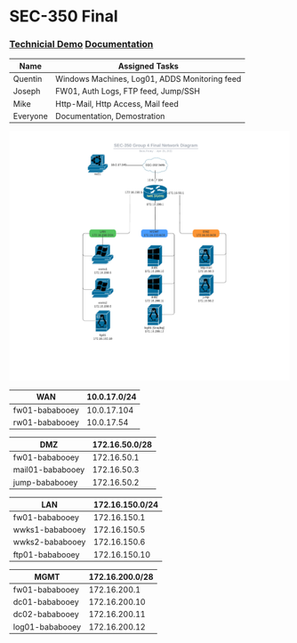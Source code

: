 # SEC-350 Final
### [Technicial Demo](https://drive.google.com/file/d/1VraDYbfIpsu3LtLtYq4g5pwVPN1s5Qu8/view?usp=sharing) [Documentation](https://drive.google.com/file/d/1LwcUYvr87KpJs9HGT-iaoXCofVcj9q5y/view?usp=sharing)

| Name | Assigned Tasks |
| ------------- | ------------- |
| Quentin  |  Windows Machines, Log01, ADDS Monitoring feed |
| Joseph  | FW01, Auth Logs, FTP feed, Jump/SSH |
| Mike  | Http-Mail, Http Access, Mail feed  |
| Everyone  | Documentation, Demostration  |

![Network Diagra](https://github.com/jfustolojr/SEC-350Final/blob/main/SEC350-FinalDiagram.png)



| **WAN** | **10.0.17.0/24** |
| ------------- | ------------- |
| fw01-bababooey | 10.0.17.104 | 
| rw01-bababooey | 10.0.17.54 |

| **DMZ** | **172.16.50.0/28** |
| ------------- | ------------- | 
| fw01-bababooey | 172.16.50.1 | 
| mail01-bababooey | 172.16.50.3 | 
| jump-bababooey | 172.16.50.2 |  

| **LAN** | **172.16.150.0/24** | 
| ------------- | ------------- | 
| fw01-bababooey | 172.16.150.1 |
| wwks1-bababooey | 172.16.150.5 | 
| wwks2-bababooey | 172.16.150.6 | 
| ftp01-bababooey | 172.16.150.10 | 

| **MGMT** | **172.16.200.0/28** | 
| ------------- | ------------- |
| fw01-bababooey | 172.16.200.1 | 
| dc01-bababooey | 172.16.200.10 | 
| dc02-bababooey | 172.16.200.11 | 
| log01-bababooey | 172.16.200.12 | 
